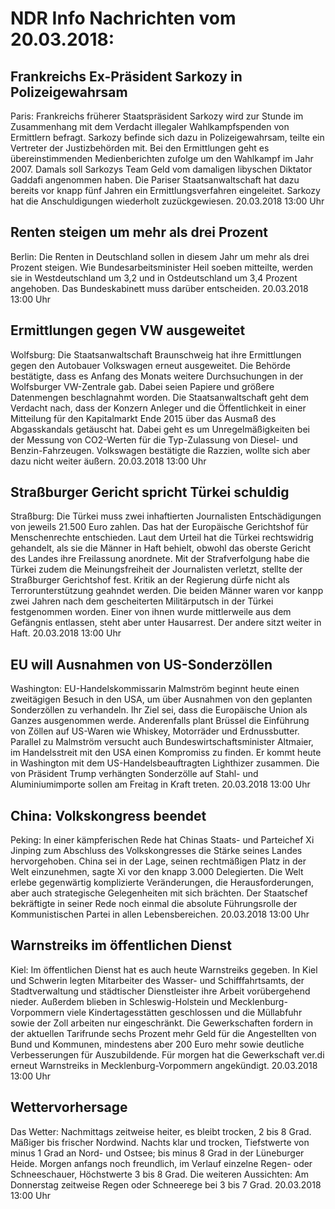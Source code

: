 # NDR Info Nachrichten vom 20.03.2018:


## Frankreichs Ex-Präsident Sarkozy in Polizeigewahrsam
Paris: 	Frankreichs früherer Staatspräsident Sarkozy wird zur Stunde im Zusammenhang mit dem Verdacht illegaler Wahlkampfspenden von Ermittlern befragt. Sarkozy befinde sich dazu in Polizeigewahrsam, teilte ein Vertreter der Justizbehörden mit. Bei den Ermittlungen geht es übereinstimmenden Medienberichten zufolge um den Wahlkampf im Jahr 2007. Damals soll Sarkozys Team Geld vom damaligen libyschen Diktator Gaddafi angenommen haben. Die Pariser Staatsanwaltschaft hat dazu bereits vor knapp fünf Jahren ein Ermittlungsverfahren eingeleitet. Sarkozy hat die Anschuldigungen wiederholt zuzückgewiesen. 20.03.2018 13:00 Uhr 

## Renten steigen um mehr als drei Prozent
Berlin: Die Renten in Deutschland sollen in diesem Jahr um mehr als drei Prozent steigen. Wie Bundesarbeitsminister Heil soeben mitteilte, werden sie in Westdeutschland um 3,2 und in Ostdeutschland um 3,4 Prozent angehoben. Das Bundeskabinett muss darüber entscheiden. 20.03.2018 13:00 Uhr 

## Ermittlungen gegen VW ausgeweitet
Wolfsburg: Die Staatsanwaltschaft Braunschweig hat ihre Ermittlungen gegen den Autobauer Volkswagen erneut ausgeweitet. Die Behörde bestätigte, dass es Anfang des Monats weitere Durchsuchungen in der Wolfsburger VW-Zentrale gab. Dabei seien Papiere und größere Datenmengen beschlagnahmt worden. Die Staatsanwaltschaft geht dem Verdacht nach, dass der Konzern Anleger und die Öffentlichkeit in einer Mitteilung für den Kapitalmarkt Ende 2015 über das Ausmaß des Abgasskandals getäuscht hat. Dabei geht es um Unregelmäßigkeiten bei der Messung von CO2-Werten für die Typ-Zulassung von Diesel- und Benzin-Fahrzeugen. Volkswagen bestätigte die Razzien, wollte sich aber dazu nicht weiter äußern. 20.03.2018 13:00 Uhr 

## Straßburger Gericht spricht Türkei schuldig
Straßburg: Die Türkei muss zwei inhaftierten Journalisten Entschädigungen von jeweils 21.500 Euro zahlen. Das hat der Europäische Gerichtshof für Menschenrechte entschieden. Laut dem Urteil hat die Türkei rechtswidrig gehandelt, als sie die Männer in Haft behielt, obwohl das oberste Gericht des Landes ihre Freilassung anordnete. Mit der Strafverfolgung habe die Türkei zudem die Meinungsfreiheit der Journalisten verletzt, stellte der Straßburger Gerichtshof fest. Kritik an der Regierung dürfe nicht als Terrorunterstützung geahndet werden. Die beiden Männer waren vor kanpp zwei Jahren nach dem gescheiterten Militärputsch in der Türkei festgenommen worden. Einer von ihnen wurde mittlerweile aus dem Gefängnis entlassen, steht aber unter Hausarrest. Der andere sitzt weiter in Haft. 20.03.2018 13:00 Uhr 

## EU will Ausnahmen von US-Sonderzöllen
Washington: EU-Handelskommissarin Malmström beginnt heute einen zweitägigen Besuch in den USA, um über Ausnahmen von den geplanten Sonderzöllen zu verhandeln. Ihr Ziel sei, dass die Europäische Union als Ganzes ausgenommen werde. Anderenfalls plant Brüssel die Einführung von Zöllen auf US-Waren wie Whiskey, Motorräder und Erdnussbutter. Parallel zu Malmström versucht auch Bundeswirtschaftsminister Altmaier, im Handelsstreit mit den USA einen Kompromiss zu finden. Er kommt heute in Washington mit dem US-Handelsbeauftragten Lighthizer zusammen. Die von Präsident Trump verhängten Sonderzölle auf Stahl- und Aluminiumimporte sollen am Freitag in Kraft treten. 20.03.2018 13:00 Uhr 

## China: Volkskongress beendet
Peking: In einer kämpferischen Rede hat Chinas Staats- und Parteichef Xi Jinping zum Abschluss des Volkskongresses die Stärke seines Landes hervorgehoben. China sei in der Lage, seinen rechtmäßigen Platz in der Welt einzunehmen, sagte Xi vor den knapp 3.000 Delegierten. Die Welt erlebe gegenwärtig komplizierte Veränderungen, die Herausforderungen, aber auch strategische Gelegenheiten mit sich brächten. Der Staatschef bekräftigte in seiner Rede noch einmal die absolute Führungsrolle der Kommunistischen Partei in allen Lebensbereichen. 20.03.2018 13:00 Uhr 

## Warnstreiks im öffentlichen Dienst
Kiel: Im öffentlichen Dienst hat es auch heute Warnstreiks gegeben. In Kiel und Schwerin legten Mitarbeiter des Wasser- und Schifffahrtsamts, der Stadtverwaltung und städtischer Dienstleister ihre Arbeit vorübergehend nieder. Außerdem blieben in Schleswig-Holstein und Mecklenburg-Vorpommern viele Kindertagesstätten geschlossen und die Müllabfuhr sowie der Zoll arbeiten nur eingeschränkt. Die Gewerkschaften fordern in der aktuellen Tarifrunde sechs Prozent mehr Geld für die Angestellten von Bund und Kommunen, mindestens aber 200 Euro mehr sowie deutliche Verbesserungen für Auszubildende. Für morgen hat die Gewerkschaft ver.di erneut Warnstreiks in Mecklenburg-Vorpommern angekündigt. 20.03.2018 13:00 Uhr 

## Wettervorhersage
Das Wetter: Nachmittags zeitweise heiter, es bleibt trocken, 2 bis 8 Grad. Mäßiger bis frischer Nordwind. Nachts klar und trocken, Tiefstwerte von minus 1 Grad an Nord- und Ostsee; bis minus 8 Grad in der Lüneburger Heide. Morgen anfangs noch freundlich, im Verlauf einzelne Regen- oder Schneeschauer, Höchstwerte 3 bis 8 Grad. Die weiteren Aussichten: Am Donnerstag zeitweise Regen oder Schneerege bei 3 bis 7 Grad. 20.03.2018 13:00 Uhr 
